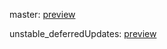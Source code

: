 master: [preview](https://react-fiber-learning.normalhamal.now.sh/)

unstable_deferredUpdates: [preview](https://react-fiber-learning-baawfkagd.now.sh/)
